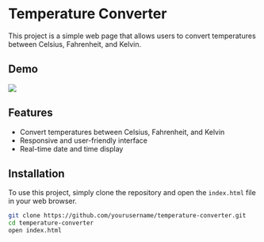 # Temperature Converter

This project is a simple web page that allows users to convert temperatures between Celsius, Fahrenheit, and Kelvin.

## Demo

<a href="https://converttempnow.netlify.app/">
    <img src="https://img.shields.io/badge/Netlify-00C7B7?style=for-the-badge&logo=netlify&logoColor=white" />
  </a>

## Features

- Convert temperatures between Celsius, Fahrenheit, and Kelvin
- Responsive and user-friendly interface
- Real-time date and time display

## Installation

To use this project, simply clone the repository and open the `index.html` file in your web browser.

```bash
git clone https://github.com/yourusername/temperature-converter.git
cd temperature-converter
open index.html
